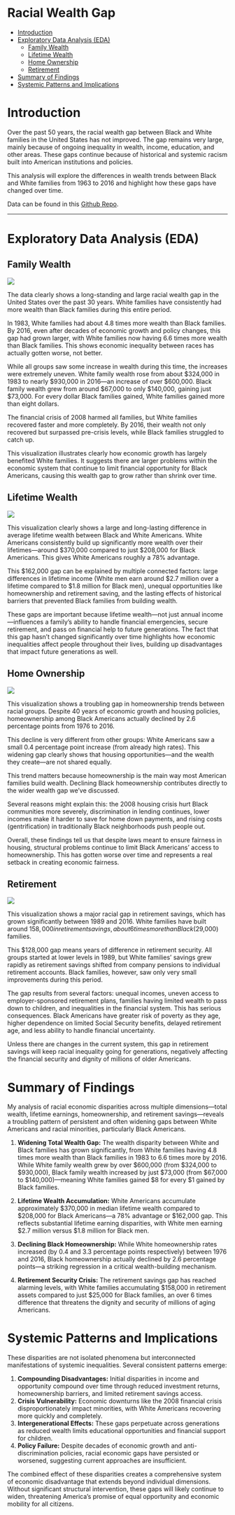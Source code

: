 # Racial Wealth Gap


- [Introduction](#introduction)
- [Exploratory Data Analysis (EDA)](#exploratory-data-analysis-eda)
  - [Family Wealth](#family-wealth)
  - [Lifetime Wealth](#lifetime-wealth)
  - [Home Ownership](#home-ownership)
  - [Retirement](#retirement)
- [Summary of Findings](#summary-of-findings)
- [Systemic Patterns and
  Implications](#systemic-patterns-and-implications)

# Introduction

Over the past 50 years, the racial wealth gap between Black and White
families in the United States has not improved. The gap remains very
large, mainly because of ongoing inequality in wealth, income,
education, and other areas. These gaps continue because of historical
and systemic racism built into American institutions and policies.

This analysis will explore the differences in wealth trends between
Black and White families from 1963 to 2016 and highlight how these gaps
have changed over time.

Data can be found in this [Github
Repo](https://github.com/rfordatascience/tidytuesday/tree/master/data/2021/2021-02-09).

------------------------------------------------------------------------

# Exploratory Data Analysis (EDA)

## Family Wealth

![](RacialWealthGap_files/figure-commonmark/unnamed-chunk-5-1.png)

The data clearly shows a long-standing and large racial wealth gap in
the United States over the past 30 years. White families have
consistently had more wealth than Black families during this entire
period.

In 1983, White families had about 4.8 times more wealth than Black
families. By 2016, even after decades of economic growth and policy
changes, this gap had grown larger, with White families now having 6.6
times more wealth than Black families. This shows economic inequality
between races has actually gotten worse, not better.

While all groups saw some increase in wealth during this time, the
increases were extremely uneven. White family wealth rose from about
$324,000 in 1983 to nearly $930,000 in 2016—an increase of over
$600,000. Black family wealth grew from around $67,000 to only $140,000,
gaining just $73,000. For every dollar Black families gained, White
families gained more than eight dollars.

The financial crisis of 2008 harmed all families, but White families
recovered faster and more completely. By 2016, their wealth not only
recovered but surpassed pre-crisis levels, while Black families
struggled to catch up.

This visualization illustrates clearly how economic growth has largely
benefited White families. It suggests there are larger problems within
the economic system that continue to limit financial opportunity for
Black Americans, causing this wealth gap to grow rather than shrink over
time.

## Lifetime Wealth

![](RacialWealthGap_files/figure-commonmark/unnamed-chunk-6-1.png)

This visualization clearly shows a large and long-lasting difference in
average lifetime wealth between Black and White Americans. White
Americans consistently build up significantly more wealth over their
lifetimes—around $370,000 compared to just $208,000 for Black Americans.
This gives White Americans roughly a 78% advantage.

This $162,000 gap can be explained by multiple connected factors: large
differences in lifetime income (White men earn around $2.7 million over
a lifetime compared to $1.8 million for Black men), unequal
opportunities like homeownership and retirement saving, and the lasting
effects of historical barriers that prevented Black families from
building wealth.

These gaps are important because lifetime wealth—not just annual
income—influences a family’s ability to handle financial emergencies,
secure retirement, and pass on financial help to future generations. The
fact that this gap hasn’t changed significantly over time highlights how
economic inequalities affect people throughout their lives, building up
disadvantages that impact future generations as well.

## Home Ownership

![](RacialWealthGap_files/figure-commonmark/unnamed-chunk-7-1.png)

This visualization shows a troubling gap in homeownership trends between
racial groups. Despite 40 years of economic growth and housing policies,
homeownership among Black Americans actually declined by 2.6 percentage
points from 1976 to 2016.

This decline is very different from other groups: White Americans saw a
small 0.4 percentage point increase (from already high rates). This
widening gap clearly shows that housing opportunities—and the wealth
they create—are not shared equally.

This trend matters because homeownership is the main way most American
families build wealth. Declining Black homeownership contributes
directly to the wider wealth gap we’ve discussed.

Several reasons might explain this: the 2008 housing crisis hurt Black
communities more severely, discrimination in lending continues, lower
incomes make it harder to save for home down payments, and rising costs
(gentrification) in traditionally Black neighborhoods push people out.

Overall, these findings tell us that despite laws meant to ensure
fairness in housing, structural problems continue to limit Black
Americans’ access to homeownership. This has gotten worse over time and
represents a real setback in creating economic fairness.

## Retirement

![](RacialWealthGap_files/figure-commonmark/unnamed-chunk-8-1.png)

This visualization shows a major racial gap in retirement savings, which
has grown significantly between 1989 and 2016. White families have built
around $158,000 in retirement savings, about 6 times more than Black
($29,000) families.

This $128,000 gap means years of difference in retirement security. All
groups started at lower levels in 1989, but White families’ savings grew
rapidly as retirement savings shifted from company pensions to
individual retirement accounts. Black families, however, saw only very
small improvements during this period.

The gap results from several factors: unequal incomes, uneven access to
employer-sponsored retirement plans, families having limited wealth to
pass down to children, and inequalities in the financial system. This
has serious consequences. Black Americans have greater risk of poverty
as they age, higher dependence on limited Social Security benefits,
delayed retirement age, and less ability to handle financial
uncertainty.

Unless there are changes in the current system, this gap in retirement
savings will keep racial inequality going for generations, negatively
affecting the financial security and dignity of millions of older
Americans.

# Summary of Findings

My analysis of racial economic disparities across multiple
dimensions—total wealth, lifetime earnings, homeownership, and
retirement savings—reveals a troubling pattern of persistent and often
widening gaps between White Americans and racial minorities,
particularly Black Americans.

1.  **Widening Total Wealth Gap:** The wealth disparity between White
    and Black families has grown significantly, from White families
    having 4.8 times more wealth than Black families in 1983 to 6.6
    times more by 2016. While White family wealth grew by over $600,000
    (from $324,000 to $930,000), Black family wealth increased by just
    $73,000 (from $67,000 to $140,000)—meaning White families gained $8
    for every $1 gained by Black families.

2.  **Lifetime Wealth Accumulation:** White Americans accumulate
    approximately $370,000 in median lifetime wealth compared to
    $208,000 for Black Americans—a 78% advantage or $162,000 gap. This
    reflects substantial lifetime earning disparities, with White men
    earning $2.7 million versus $1.8 million for Black men.

3.  **Declining Black Homeownership:** While White homeownership rates
    increased (by 0.4 and 3.3 percentage points respectively) between
    1976 and 2016, Black homeownership actually declined by 2.6
    percentage points—a striking regression in a critical
    wealth-building mechanism.

4.  **Retirement Security Crisis:** The retirement savings gap has
    reached alarming levels, with White families accumulating $158,000
    in retirement assets compared to just $25,000 for Black families, an
    over 6 times difference that threatens the dignity and security of
    millions of aging Americans.

# Systemic Patterns and Implications

These disparities are not isolated phenomena but interconnected
manifestations of systemic inequalities. Several consistent patterns
emerge:

1.  **Compounding Disadvantages:** Initial disparities in income and
    opportunity compound over time through reduced investment returns,
    homeownership barriers, and limited retirement savings access.
2.  **Crisis Vulnerability:** Economic downturns like the 2008 financial
    crisis disproportionately impact minorities, with White Americans
    recovering more quickly and completely.
3.  **Intergenerational Effects:** These gaps perpetuate across
    generations as reduced wealth limits educational opportunities and
    financial support for children.
4.  **Policy Failure:** Despite decades of economic growth and
    anti-discrimination policies, racial economic gaps have persisted or
    worsened, suggesting current approaches are insufficient.

The combined effect of these disparities creates a comprehensive system
of economic disadvantage that extends beyond individual dimensions.
Without significant structural intervention, these gaps will likely
continue to widen, threatening America’s promise of equal opportunity
and economic mobility for all citizens.
